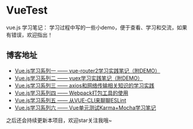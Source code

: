 # VueTest
vue.js 学习笔记：
学习过程中写的一些小demo，便于查看、学习和交流，如果有错误，欢迎指出！

## 博客地址

* [Vue.js学习系列一 —— vue-router2学习实践笔记（附DEMO）](http://www.jianshu.com/p/8013d8d37bd0)
* [Vue.js学习系列二 —— vuex学习实践笔记（附DEMO）](http://www.jianshu.com/p/d6f7e11f18af)
* [Vue.js学习系列三 —— axios和网络传输相关知识的学习实践](http://www.jianshu.com/p/8e5fb763c3d7)
* [Vue.js学习系列四 —— Webpack打包工具的使用](http://www.jianshu.com/p/aef34acd111f)
* [Vue.js学习系列五 —— 从VUE-CLI来聊聊ESLint](http://www.jianshu.com/p/efb6fbed6fac)
* [Vue.js学习系列六 —— Vue单元测试Karma+Mocha学习笔记](http://www.jianshu.com/p/073d25a3bba0)

之后还会持续更新本项目，欢迎star关注我哦~